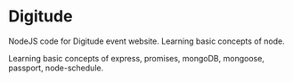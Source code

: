 # Digitude

NodeJS code for Digitude event website. Learning basic concepts of node.

Learning basic concepts of express, promises, mongoDB, mongoose, passport, node-schedule.
